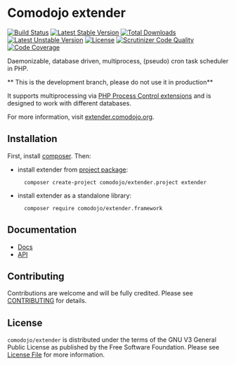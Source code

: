 Comodojo extender
=================

[![Build Status](https://api.travis-ci.org/comodojo/extender.framework.png)](http://travis-ci.org/comodojo/extender.framework) [![Latest Stable Version](https://poser.pugx.org/comodojo/extender.framework/v/stable)](https://packagist.org/packages/comodojo/extender.framework) [![Total Downloads](https://poser.pugx.org/comodojo/extender.framework/downloads)](https://packagist.org/packages/comodojo/extender.framework) [![Latest Unstable Version](https://poser.pugx.org/comodojo/extender.framework/v/unstable)](https://packagist.org/packages/comodojo/extender.framework) [![License](https://poser.pugx.org/comodojo/extender.framework/license)](https://packagist.org/packages/comodojo/extender.framework) [![Scrutinizer Code Quality](https://scrutinizer-ci.com/g/comodojo/extender.framework/badges/quality-score.png?b=master)](https://scrutinizer-ci.com/g/comodojo/extender.framework/?branch=master) [![Code Coverage](https://scrutinizer-ci.com/g/comodojo/extender.framework/badges/coverage.png?b=master)](https://scrutinizer-ci.com/g/comodojo/extender.framework/?branch=master)

Daemonizable, database driven, multiprocess, (pseudo) cron task scheduler in PHP.

** This is the development branch, please do not use it in production**

It supports multiprocessing via [PHP Process Control extensions](http://php.net/manual/en/refs.fileprocess.process.php) and is designed to work with different databases.

For more information, visit [extender.comodojo.org](https://extender.comodojo.org).

## Installation

First, install [composer](https://getcomposer.org/). Then:

- install extender from [project package](https://github.com/comodojo/extender.project):

        composer create-project comodojo/extender.project extender

- install extender as a standalone library:

        composer require comodojo/extender.framework

## Documentation

- [Docs](https://docs.comodojo.org/projects/extenderframework/)
- [API](https://api.comodojo.org/extender/)

## Contributing

Contributions are welcome and will be fully credited. Please see [CONTRIBUTING](CONTRIBUTING.md) for details.

## License

`` comodojo/extender `` is distributed under the terms of the GNU V3 General Public License as published by the Free Software Foundation. Please see [License File](LICENSE) for more information.
